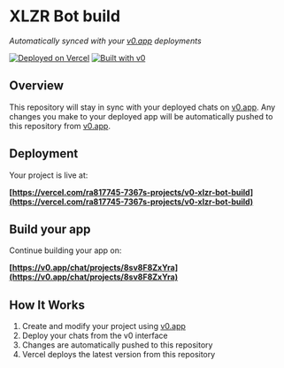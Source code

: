 # XLZR Bot build

*Automatically synced with your [v0.app](https://v0.app) deployments*

[![Deployed on Vercel](https://img.shields.io/badge/Deployed%20on-Vercel-black?style=for-the-badge&logo=vercel)](https://vercel.com/ra817745-7367s-projects/v0-xlzr-bot-build)
[![Built with v0](https://img.shields.io/badge/Built%20with-v0.app-black?style=for-the-badge)](https://v0.app/chat/projects/8sv8F8ZxYra)

## Overview

This repository will stay in sync with your deployed chats on [v0.app](https://v0.app).
Any changes you make to your deployed app will be automatically pushed to this repository from [v0.app](https://v0.app).

## Deployment

Your project is live at:

**[https://vercel.com/ra817745-7367s-projects/v0-xlzr-bot-build](https://vercel.com/ra817745-7367s-projects/v0-xlzr-bot-build)**

## Build your app

Continue building your app on:

**[https://v0.app/chat/projects/8sv8F8ZxYra](https://v0.app/chat/projects/8sv8F8ZxYra)**

## How It Works

1. Create and modify your project using [v0.app](https://v0.app)
2. Deploy your chats from the v0 interface
3. Changes are automatically pushed to this repository
4. Vercel deploys the latest version from this repository